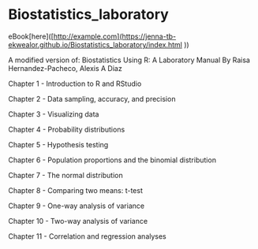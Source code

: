 # Biostatistics_laboratory

eBook[here]([http://example.com](https://jenna-tb-ekwealor.github.io/Biostatistics_laboratory/index.html ))

A modified version of: 
Biostatistics Using R: A Laboratory Manual
By Raisa Hernandez-Pacheco, Alexis A Diaz

Chapter 1 - Introduction to R and RStudio

Chapter 2 - Data sampling, accuracy, and precision

Chapter 3 - Visualizing data

Chapter 4 - Probability distributions

Chapter 5 - Hypothesis testing

Chapter 6 - Population proportions and the binomial distribution

Chapter 7 - The normal distribution

Chapter 8 - Comparing two means: t-test

Chapter 9 - One-way analysis of variance

Chapter 10 - Two-way analysis of variance

Chapter 11 - Correlation and regression analyses

